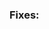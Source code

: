 <!--
    Thank you for your interest in contributing to NetBox! Please note
    that our contribution policy requires that a feature request or bug
    report be opened for approval prior to filing a pull request. This
    helps avoid wasting time and effort on something that we might not
    be able to accept.

    Please indicate the relevant feature request or bug report below.
    IF YOUR PULL REQUEST DOES NOT REFERENCE AN ACCEPTED BUG REPORT OR
    FEATURE REQUEST, IT WILL BE MARKED AS INVALID AND CLOSED.
-->
### Fixes:

<!--
    Please include a summary of the proposed changes below.
-->
